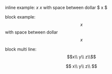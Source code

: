 
inline example: $x$
$x$
with space between dollar
$ x $

block example: 
$$x$$
with space between dollar
$$ x $$

block multi line:
$$x\\
y\\
z\\$$

```math

x\\
y\\
z\\

```
